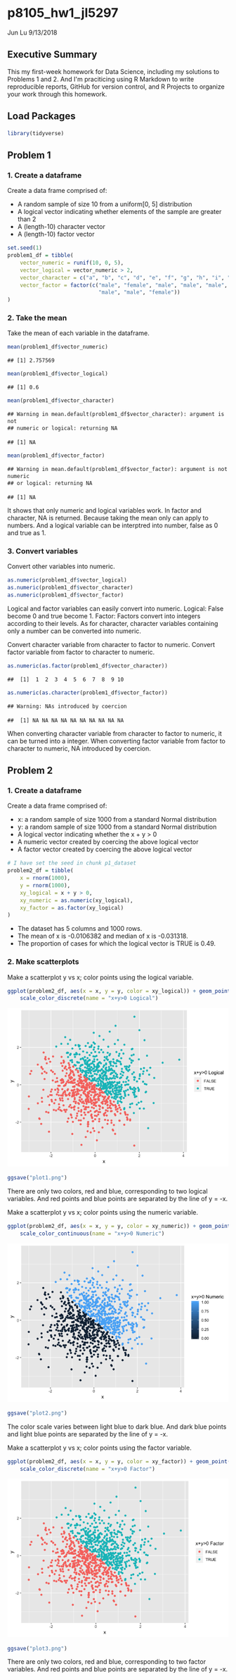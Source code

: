 p8105\_hw1\_jl5297
================
Jun Lu
9/13/2018

Executive Summary
-----------------

This my first-week homework for Data Science, including my solutions to Problems 1 and 2. And I'm praciticing using R Markdown to write reproducible reports, GitHub for version control, and R Projects to organize your work through this homework.

Load Packages
-------------

``` r
library(tidyverse)
```

Problem 1
---------

### 1. Create a dataframe

Create a data frame comprised of:

-   A random sample of size 10 from a uniform\[0, 5\] distribution
-   A logical vector indicating whether elements of the sample are greater than 2
-   A (length-10) character vector
-   A (length-10) factor vector

``` r
set.seed(1)
problem1_df = tibble(
    vector_numeric = runif(10, 0, 5),
    vector_logical = vector_numeric > 2,
    vector_character = c("a", "b", "c", "d", "e", "f", "g", "h", "i", "j"),
    vector_factor = factor(c("male", "female", "male", "male", "male", "male", "male",
                             "male", "male", "female"))
)
```

### 2. Take the mean

Take the mean of each variable in the dataframe.

``` r
mean(problem1_df$vector_numeric)
```

    ## [1] 2.757569

``` r
mean(problem1_df$vector_logical)
```

    ## [1] 0.6

``` r
mean(problem1_df$vector_character)
```

    ## Warning in mean.default(problem1_df$vector_character): argument is not
    ## numeric or logical: returning NA

    ## [1] NA

``` r
mean(problem1_df$vector_factor)
```

    ## Warning in mean.default(problem1_df$vector_factor): argument is not numeric
    ## or logical: returning NA

    ## [1] NA

It shows that only numeric and logical variables work. In factor and character, NA is returned. Because taking the mean only can apply to numbers. And a logical variable can be interptred into number, false as 0 and true as 1.

### 3. Convert variables

Convert other variables into numeric.

``` r
as.numeric(problem1_df$vector_logical)
as.numeric(problem1_df$vector_character)
as.numeric(problem1_df$vector_factor)
```

Logical and factor variables can easily convert into numeric.
Logical: False become 0 and true become 1.
Factor: Factors convert into integers according to their levels.
As for character, character variables containing only a number can be converted into numeric.

Convert character variable from character to factor to numeric. Convert factor variable from factor to character to numeric.

``` r
as.numeric(as.factor(problem1_df$vector_character))
```

    ##  [1]  1  2  3  4  5  6  7  8  9 10

``` r
as.numeric(as.character(problem1_df$vector_factor))
```

    ## Warning: NAs introduced by coercion

    ##  [1] NA NA NA NA NA NA NA NA NA NA

When converting character variable from character to factor to numeric, it can be turned into a integer. When converting factor variable from factor to character to numeric, NA introduced by coercion.

Problem 2
---------

### 1. Create a dataframe

Create a data frame comprised of:

-   x: a random sample of size 1000 from a standard Normal distribution
-   y: a random sample of size 1000 from a standard Normal distribution
-   A logical vector indicating whether the x + y &gt; 0
-   A numeric vector created by coercing the above logical vector
-   A factor vector created by coercing the above logical vector

``` r
# I have set the seed in chunk p1_dataset
problem2_df = tibble(
    x = rnorm(1000),
    y = rnorm(1000),
    xy_logical = x + y > 0,
    xy_numeric = as.numeric(xy_logical),
    xy_factor = as.factor(xy_logical)
)
```

-   The dataset has 5 columns and 1000 rows.
-   The mean of x is -0.0106382 and median of x is -0.031318.
-   The proportion of cases for which the logical vector is TRUE is 0.49.

### 2. Make scatterplots

Make a scatterplot y vs x; color points using the logical variable.

``` r
ggplot(problem2_df, aes(x = x, y = y, color = xy_logical)) + geom_point() +
    scale_color_discrete(name = "x+y>0 Logical")
```

![](p8105_hw1_jl5297_files/figure-markdown_github/plot1-1.png)

``` r
ggsave("plot1.png")
```

There are only two colors, red and blue, corresponding to two logical variables. And red points and blue points are separated by the line of y = -x.

Make a scatterplot y vs x; color points using the numeric variable.

``` r
ggplot(problem2_df, aes(x = x, y = y, color = xy_numeric)) + geom_point() + 
    scale_color_continuous(name = "x+y>0 Numeric")
```

![](p8105_hw1_jl5297_files/figure-markdown_github/plot2-1.png)

``` r
ggsave("plot2.png")
```

The color scale varies between light blue to dark blue. And dark blue points and light blue points are separated by the line of y = -x.

Make a scatterplot y vs x; color points using the factor variable.

``` r
ggplot(problem2_df, aes(x = x, y = y, color = xy_factor)) + geom_point() + 
    scale_color_discrete(name = "x+y>0 Factor")
```

![](p8105_hw1_jl5297_files/figure-markdown_github/plot3-1.png)

``` r
ggsave("plot3.png")
```

There are only two colors, red and blue, corresponding to two factor variables. And red points and blue points are separated by the line of y = -x.
